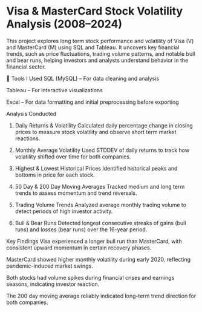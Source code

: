 # Visa & MasterCard Stock Volatility Analysis (2008–2024)
This project explores long term stock performance and volatility of Visa (V) and MasterCard (M) using SQL and Tableau. It uncovers key financial trends, such as price fluctuations, trading volume patterns, and notable bull and bear runs, helping investors and analysts understand behavior in the financial sector.

🔧 Tools I Used
SQL (MySQL) – For data cleaning and analysis

Tableau –  For interactive visualizations

Excel – For data formatting and initial preprocessing before exporting

Analysis Conducted
1. Daily Returns & Volatility
Calculated daily percentage change in closing prices to measure stock volatility and observe short term market reactions.

2. Monthly Average Volatility
Used STDDEV of daily returns to track how volatility shifted over time for both companies.

3. Highest & Lowest Historical Prices
Identified historical peaks and bottoms in price for each stock.

4. 50 Day & 200 Day Moving Averages
Tracked medium and long term trends to assess momentum and trend reversals.

5. Trading Volume Trends
Analyzed average monthly trading volume to detect periods of high investor activity.

6. Bull & Bear Runs
Detected longest consecutive streaks of gains (bull runs) and losses (bear runs) over the 16-year period.

Key Findings
Visa experienced a longer bull run than MasterCard, with consistent upward momentum in certain recovery phases.

MasterCard showed higher monthly volatility during early 2020, reflecting pandemic-induced market swings.

Both stocks had volume spikes during financial crises and earnings seasons, indicating investor reaction.

The 200 day moving average reliably indicated long-term trend direction for both companies.



